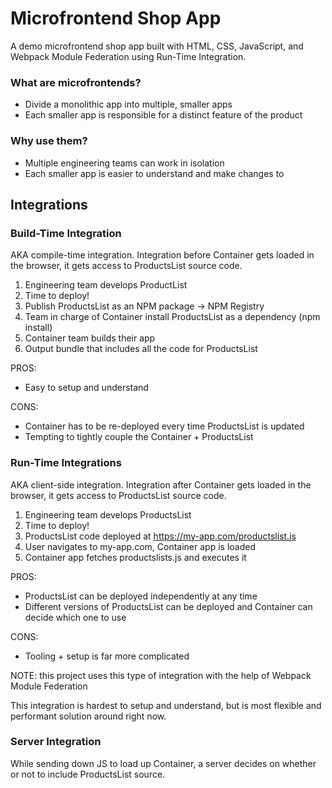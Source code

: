 # Microfrontend Shop App

A demo microfrontend shop app built with HTML, CSS, JavaScript, and Webpack Module Federation using Run-Time Integration.

### What are microfrontends?

- Divide a monolithic app into multiple, smaller apps
- Each smaller app is responsible for a distinct feature of the product

### Why use them?

- Multiple engineering teams can work in isolation
- Each smaller app is easier to understand and make changes to

## Integrations

### Build-Time Integration

AKA compile-time integration. Integration before Container gets loaded in the browser, it gets access to ProductsList source code.

1. Engineering team develops ProductList
2. Time to deploy!
3. Publish ProductsList as an NPM package -> NPM Registry
4. Team in charge of Container install ProductsList as a dependency (npm install)
5. Container team builds their app
6. Output bundle that includes all the code for ProductsList

PROS:

- Easy to setup and understand

CONS:

- Container has to be re-deployed every time ProductsList is updated
- Tempting to tightly couple the Container + ProductsList

### Run-Time Integrations

AKA client-side integration. Integration after Container gets loaded in the browser, it gets access to ProductsList source code.

1. Engineering team develops ProductsList
2. Time to deploy!
3. ProductsList code deployed at https://my-app.com/productslist.js
4. User navigates to my-app.com, Container app is loaded
5. Container app fetches productslists.js and executes it

PROS:

- ProductsList can be deployed independently at any time
- Different versions of ProductsList can be deployed and Container can decide which one to use

CONS:

- Tooling + setup is far more complicated

NOTE: this project uses this type of integration with the help of Webpack Module Federation

This integration is hardest to setup and understand, but is most flexible and performant solution around right now.

### Server Integration

While sending down JS to load up Container, a server decides on whether or not to include ProductsList source.
